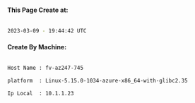 
   
#### This Page Create at:

```bash

2023-03-09 - 19:44:42 UTC

```

#### Create By Machine:

```bash

Host Name : fv-az247-745

platform  : Linux-5.15.0-1034-azure-x86_64-with-glibc2.35

Ip Local  : 10.1.1.23

```

